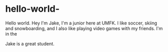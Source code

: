 # hello-world-
Hello world.
Hey I'm Jake, I'm a junior here at UMFK. I like soccer, skiing and snowboarding, and I also like playing video games with my friends. I'm in the 

Jake is a great student.

